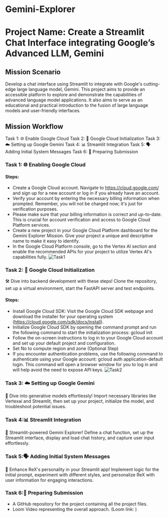 # Gemini-Explorer

# Project Name: Create a Streamlit Chat Interface integrating Google’s Advanced LLM, Gemini

## Mission Scenario

Develop a chat interface using Streamlit to integrate with Google's cutting-edge large language model, Gemini. This project aims to provide an accessible platform to explore and demonstrate the capabilities of advanced language model applications. It also aims to serve as an educational and practical introduction to the fusion of large language models and user-friendly interfaces.

## Mission Workflow

Task 1: 🌐 Enable Google Cloud
Task 2: 🧬 Google Cloud Initialization
Task 3: ☁️ Setting up Google Gemini
Task 4: 📊 Streamlit Integration
Task 5: 🗣️ Adding Initial System Messages
Task 6: 📄 Preparing Submission

### Task 1: 🌐 Enabling Google Cloud
#### Steps:
- Create a Google Cloud account. Navigate to https://cloud.google.com/ and sign up for a new account or log in if you already have an account.
- Verify your account by entering the necessary billing information when prompted. Remember, you will not be charged now; it's just for verification purposes.
- Please make sure that your billing information is correct and up-to-date. This is crucial for account verification and access to Google Cloud Platform services.
- Create a new project in your Google Cloud Platform dashboard for the Gemini Explorer Mission. Give your project a unique and descriptive name to make it easy to identify.
- In the Google Cloud Platform console, go to the Vertex AI section and enable the recommended APIs for your project to utilize Vertex AI's capabilities fully.
  ![Task1](https://github.com/farzana-zaki/Gemini-Explorer/assets/126524003/7bf9a258-c770-4f35-abfa-1b01fa75095b)



### Task 2: 🧬 Google Cloud Initialization
🛠️ Dive into backend development with these steps! Clone the repository, set up a virtual environment, start the FastAPI server and test endpoints.
#### Steps:
- Install Google Cloud SDK: Visit the Google Cloud SDK webpage and download the installer for your operating system (https://cloud.google.com/sdk/docs/install).
- Initialize Google Cloud SDK by opening the command prompt and run the following command to start the initialization process: gcloud init
- Follow the on-screen instructions to log in to your Google Cloud account and set up your default project and configuration.
- Set No to compute region and zone (Optional Step)
- If you encounter authentication problems, use the following command to authenticate using your Google account: gcloud auth application-default login. This command will open a browser window for you to log in and 
  will help avoid the need to expose API keys.
  ![Task2](https://github.com/farzana-zaki/Gemini-Explorer/assets/126524003/6a105430-9add-49ab-a342-ff1e778c11d1)


### Task 3: ☁️ Setting up Google Gemini
🚀 Dive into generative models effortlessly! Import necessary libraries like Vertexai and Streamlit, then set up your project, initialize the model, and troubleshoot potential issues.

### Task 4:📊 Streamlit Integration
📲 Streamlit-powered Gemini Explorer! Define a chat function, set up the Streamlit interface, display and load chat history, and capture user input effortlessly.

### Task 5:🗣️ Adding Initial System Messages
🚀 Enhance ReX's personality in your Streamlit app! Implement logic for the initial prompt, experiment with different styles, and personalize ReX with user information for engaging interactions.

### Task 6:📄 Preparing Submission
- A GitHub repository for the project containing all the project files.
- Loom Video representing the overall approach. (Loom link: )


